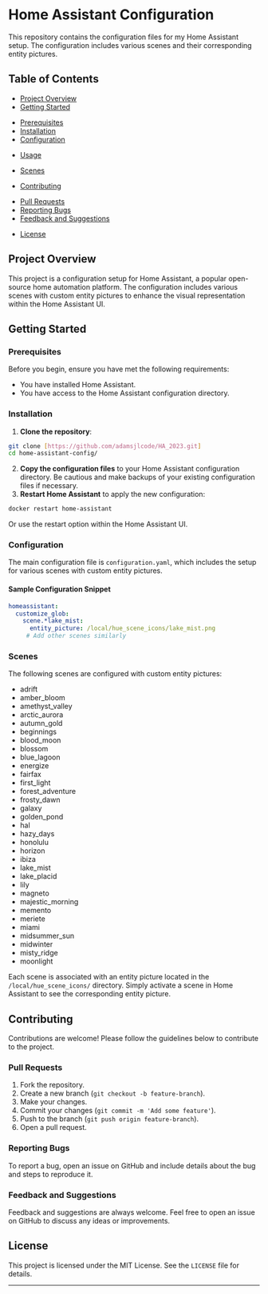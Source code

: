 # Home Assistant Configuration
This repository contains the configuration files for my Home Assistant setup. The configuration includes various scenes and their corresponding entity pictures.

## Table of Contents
* [Project Overview](#project-overview)
* [Getting Started](#getting-started)
 + [Prerequisites](#prerequisites)
 + [Installation](#installation)
 + [Configuration](#configuration)
* [Usage](#usage)
 + [Scenes](#scenes)
* [Contributing](#contributing)
 + [Pull Requests](#pull-requests)
 + [Reporting Bugs](#reporting-bugs)
 + [Feedback and Suggestions](#feedback-and-suggestions)
* [License](#license)

## Project Overview
This project is a configuration setup for Home Assistant, a popular open-source home automation platform. The configuration includes various scenes with custom entity pictures to enhance the visual representation within the Home Assistant UI.

## Getting Started

### Prerequisites
Before you begin, ensure you have met the following requirements:
* You have installed Home Assistant.
* You have access to the Home Assistant configuration directory.

### Installation
1. **Clone the repository**:
```bash
git clone [https://github.com/adamsjlcode/HA_2023.git]
cd home-assistant-config/
```

2. **Copy the configuration files** to your Home Assistant configuration directory. Be cautious and make backups of your existing configuration files if necessary.
3. **Restart Home Assistant** to apply the new configuration:

```bash
docker restart home-assistant
```

Or use the restart option within the Home Assistant UI.

### Configuration

The main configuration file is `configuration.yaml`, which includes the setup for various scenes with custom entity pictures.

#### Sample Configuration Snippet

```yaml
homeassistant:
  customize_glob:
    scene.*lake_mist: 
      entity_picture: /local/hue_scene_icons/lake_mist.png
     # Add other scenes similarly
```

### Scenes

The following scenes are configured with custom entity pictures:

* adrift
* amber_bloom
* amethyst_valley
* arctic_aurora
* autumn_gold
* beginnings
* blood_moon
* blossom
* blue_lagoon
* energize
* fairfax
* first_light
* forest_adventure
* frosty_dawn
* galaxy
* golden_pond
* hal
* hazy_days
* honolulu
* horizon
* ibiza
* lake_mist
* lake_placid
* lily
* magneto
* majestic_morning
* memento
* meriete
* miami
* midsummer_sun
* midwinter
* misty_ridge
* moonlight

Each scene is associated with an entity picture located in the `/local/hue_scene_icons/` directory. Simply activate a scene in Home Assistant to see the corresponding entity picture.

## Contributing

Contributions are welcome! Please follow the guidelines below to contribute to the project.

### Pull Requests

1. Fork the repository.
2. Create a new branch (`git checkout -b feature-branch`).
3. Make your changes.
4. Commit your changes (`git commit -m 'Add some feature'`).
5. Push to the branch (`git push origin feature-branch`).
6. Open a pull request.

### Reporting Bugs

To report a bug, open an issue on GitHub and include details about the bug and steps to reproduce it.

### Feedback and Suggestions

Feedback and suggestions are always welcome. Feel free to open an issue on GitHub to discuss any ideas or improvements.

## License

This project is licensed under the MIT License. See the `LICENSE` file for details.

---
